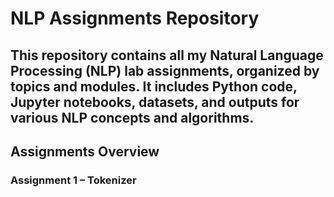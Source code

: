 # NLP Assignments Repository

This repository contains all my **Natural Language Processing (NLP)** lab assignments, organized by topics and modules. It includes Python code, Jupyter notebooks, datasets, and outputs for various NLP concepts and algorithms.
---

## Assignments Overview

### **Assignment 1 – Tokenizer**


